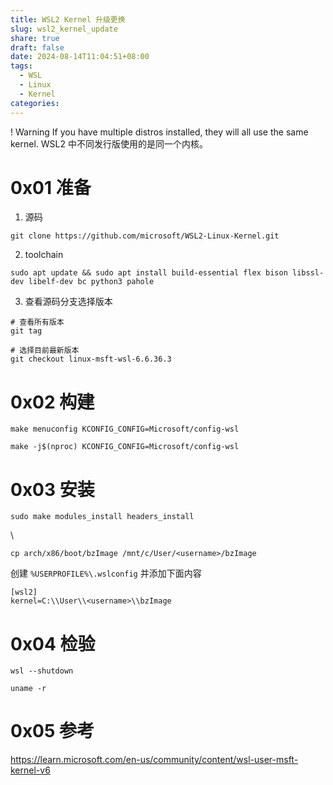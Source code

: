 ```yaml
---
title: WSL2 Kernel 升级更换
slug: wsl2_kernel_update
share: true
draft: false
date: 2024-08-14T11:04:51+08:00
tags:
  - WSL
  - Linux
  - Kernel
categories:
---
```


! Warning
If you have multiple distros installed, they will all use the same kernel.
WSL2 中不同发行版使用的是同一个内核。

# 0x01 准备

1. 源码
```
git clone https://github.com/microsoft/WSL2-Linux-Kernel.git
```

2. toolchain 
```
sudo apt update && sudo apt install build-essential flex bison libssl-dev libelf-dev bc python3 pahole
```

3. 查看源码分支选择版本
```
# 查看所有版本
git tag 

# 选择目前最新版本
git checkout linux-msft-wsl-6.6.36.3
```

# 0x02 构建


```
make menuconfig KCONFIG_CONFIG=Microsoft/config-wsl
```

```
make -j$(nproc) KCONFIG_CONFIG=Microsoft/config-wsl
```

# 0x03 安装

```
sudo make modules_install headers_install
```
\

```
cp arch/x86/boot/bzImage /mnt/c/User/<username>/bzImage
```

 创建 `%USERPROFILE%\.wslconfig` 并添加下面内容
```
[wsl2]
kernel=C:\\User\\<username>\\bzImage
```

# 0x04 检验

```
wsl --shutdown
```


```
uname -r
```

# 0x05 参考
https://learn.microsoft.com/en-us/community/content/wsl-user-msft-kernel-v6
